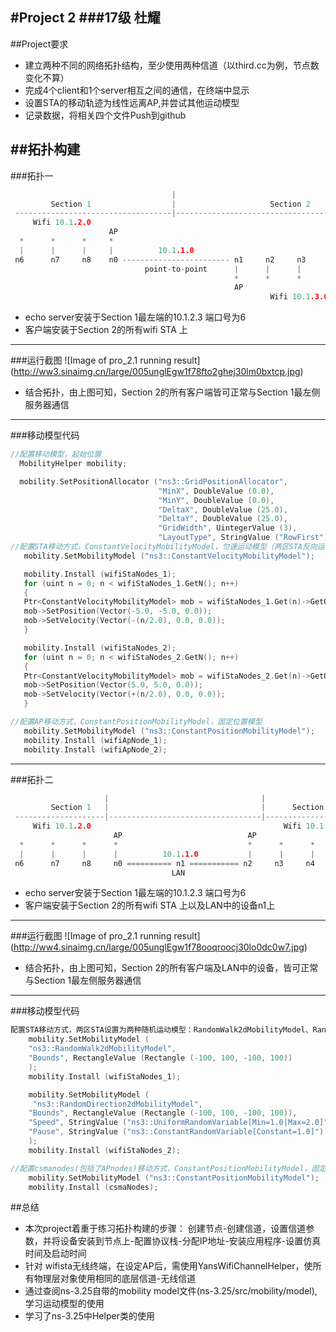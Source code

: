 #Project 2
###17级 杜耀
---
##Project要求
- 建立两种不同的网络拓扑结构，至少使用两种信道（以third.cc为例，节点数变化不算）
- 完成4个client和1个server相互之间的通信，在终端中显示
- 设置STA的移动轨迹为线性远离AP,并尝试其他运动模型
- 记录数据，将相关四个文件Push到github

##拓扑构建
---
###拓扑一
```C++
                                    |
         Section 1                  |                     Section 2
 -----------------------------------|--------------------------------------
     Wifi 10.1.2.0
                      AP
  *      *      *     *
  |      |      |     |          10.1.1.0
 n6      n7     n8    n0 ------------------------ n1     n2     n3     n4     n5
                              point-to-point      |      |      |      |      |
                                                  *      *      *      *      *
                                                  AP
                                                          Wifi 10.1.3.0
```
- echo server安装于Section 1最左端的10.1.2.3 端口号为6
- 客户端安装于Section 2的所有wifi STA 上
---
###运行截图
![Image of pro_2.1 running result]
(http://ww3.sinaimg.cn/large/005unglEgw1f78fto2ghej30lm0bxtcp.jpg)
- 结合拓扑，由上图可知，Section 2的所有客户端皆可正常与Section 1最左侧服务器通信
---
###移动模型代码
```C++
//配置移动模型，起始位置
  MobilityHelper mobility;

  mobility.SetPositionAllocator ("ns3::GridPositionAllocator",
                                 "MinX", DoubleValue (0.0),
                                 "MinY", DoubleValue (0.0),
                                 "DeltaX", DoubleValue (25.0),
                                 "DeltaY", DoubleValue (25.0),
                                 "GridWidth", UintegerValue (3),
                                 "LayoutType", StringValue ("RowFirst"));
//配置STA移动方式，ConstantVelocityMobilityModel，匀速运动模型（两区STA反向运动）
   mobility.SetMobilityModel ("ns3::ConstantVelocityMobilityModel");

   mobility.Install (wifiStaNodes_1);
   for (uint n = 0; n < wifiStaNodes_1.GetN(); n++)
   {
   Ptr<ConstantVelocityMobilityModel> mob = wifiStaNodes_1.Get(n)->GetObject<ConstantVelocityMobilityModel>();
   mob->SetPosition(Vector(-5.0, -5.0, 0.0));
   mob->SetVelocity(Vector(-(n/2.0), 0.0, 0.0));
   }

   mobility.Install (wifiStaNodes_2);
   for (uint n = 0; n < wifiStaNodes_2.GetN(); n++)
   {
   Ptr<ConstantVelocityMobilityModel> mob = wifiStaNodes_2.Get(n)->GetObject<ConstantVelocityMobilityModel>();
   mob->SetPosition(Vector(5.0, 5.0, 0.0));
   mob->SetVelocity(Vector(+(n/2.0), 0.0, 0.0));
   }

//配置AP移动方式，ConstantPositionMobilityModel，固定位置模型
   mobility.SetMobilityModel ("ns3::ConstantPositionMobilityModel");
   mobility.Install (wifiApNode_1);
   mobility.Install (wifiApNode_2);
```
---
###拓扑二
```C++
                     |                                  |
         Section 1   |                                  |      Section 2
 --------------------|----------------------------------|--------------------
     Wifi 10.1.2.0                                           Wifi 10.1.3.0
                       AP                            AP
  *      *      *      *                             *      *      *      *
  |      |      |      |          10.1.1.0           |      |      |      |
 n6      n7     n8     n0 ========== n1 =========== n2     n3     n4     n5
                                    LAN
```
- echo server安装于Section 1最左端的10.1.2.3 端口号为6
- 客户端安装于Section 2的所有wifi STA 上以及LAN中的设备n1上
---
###运行截图
![Image of pro_2.1 running result]
(http://ww4.sinaimg.cn/large/005unglEgw1f78ooqroocj30lo0dc0w7.jpg)
- 结合拓扑，由上图可知，Section 2的所有客户端及LAN中的设备，皆可正常与Section 1最左侧服务器通信
---
###移动模型代码
```C++
配置STA移动方式，两区STA设置为两种随机运动模型：RandomWalk2dMobilityModel、RandomDirection2dMobilityModel
    mobility.SetMobilityModel (
    "ns3::RandomWalk2dMobilityModel",
    "Bounds", RectangleValue (Rectangle (-100, 100, -100, 100))
    );
    mobility.Install (wifiStaNodes_1);

    mobility.SetMobilityModel (
     "ns3::RandomDirection2dMobilityModel",
    "Bounds", RectangleValue (Rectangle (-100, 100, -100, 100)),
    "Speed", StringValue ("ns3::UniformRandomVariable[Min=1.0|Max=2.0]"),
    "Pause", StringValue ("ns3::ConstantRandomVariable[Constant=1.0]")
    );
    mobility.Install (wifiStaNodes_2);

//配置csmanodes(包括了APnodes)移动方式，ConstantPositionMobilityModel，固定位置模型
    mobility.SetMobilityModel ("ns3::ConstantPositionMobilityModel");
    mobility.Install (csmaNodes);
```
##总结
- 本次project着重于练习拓扑构建的步骤：
创建节点-创建信道，设置信道参数，并将设备安装到节点上-配置协议栈-分配IP地址-安装应用程序-设置仿真时间及启动时间
- 针对 wifista无线终端，在设定AP后，需使用YansWifiChannelHelper，使所有物理层对象使用相同的底层信道-无线信道
- 通过查阅ns-3.25自带的mobility model文件(ns-3.25/src/mobility/model),学习运动模型的使用
- 学习了ns-3.25中Helper类的使用
